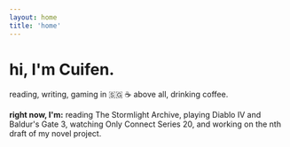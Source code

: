 ```yaml
---
layout: home
title: 'home'
---
```


# hi, I'm Cuifen.

reading, writing, gaming in 🇸🇬 ☕ above all, drinking coffee.

**right now, I'm:** reading The Stormlight Archive, playing Diablo IV and Baldur's Gate 3, watching Only Connect Series 20, and working on the nth draft of my novel project.
